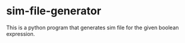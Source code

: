 # sim-file-generator
This is a python program that generates sim file for the given boolean expression. 
